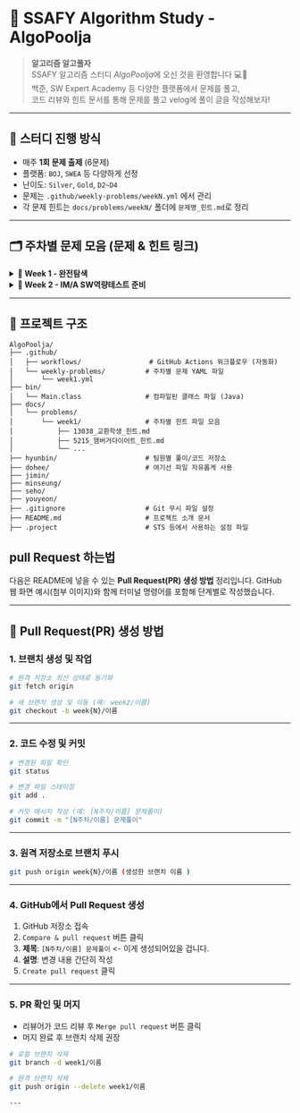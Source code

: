 # 🧠 SSAFY Algorithm Study - AlgoPoolja

> **알고리즘 알고풀자**  
> SSAFY 알고리즘 스터디 *AlgoPoolja*에 오신 것을 환영합니다 💻🌱  
> 백준, SW Expert Academy 등 다양한 플랫폼에서 문제를 풀고,  
> 코드 리뷰와 힌트 문서를 통해 문제를 풀고 velog에 풀이 글을 작성해보자!

---

## 📌 스터디 진행 방식

- 매주 **1회 문제 출제** (6문제)
- 플랫폼: `BOJ`, `SWEA` 등 다양하게 선정
- 난이도: `Silver`, `Gold`, `D2~D4`
- 문제는 `.github/weekly-problems/weekN.yml` 에서 관리
- 각 문제 힌트는 `docs/problems/weekN/` 폴더에 `문제명_힌트.md`로 정리

---

## 🗂 주차별 문제 모음 (문제 & 힌트 링크)

<details>
<summary><strong>📁 Week 1 - 완전탐색</strong></summary>

| 번호 | 문제 | 문제 | 힌트 |
|------|------|------|------|
| 1 | 13038. 교환학생 | [🔗 이슈](https://github.com/SSAFYstudyAlgoPoolja/AlgoPoolja/issues/2) | [📄 힌트](./docs/problems/week1/13038_교환학생_힌트.md) |
| 2 | 5215. 햄버거 다이어트 | [🔗 이슈](https://github.com/SSAFYstudyAlgoPoolja/AlgoPoolja/issues/3) | [📄 힌트](./docs/problems/week1/5215_햄버거다이어트_힌트.md) |
| 3 | 2503. 숫자야구 | [🔗 이슈](https://github.com/SSAFYstudyAlgoPoolja/AlgoPoolja/issues/4) | [📄 힌트](./docs/problems/week1/2503_숫자야구_힌트.md) |
| 4 | 14888. 연산자 끼워넣기 | [🔗 이슈](https://github.com/SSAFYstudyAlgoPoolja/AlgoPoolja/issues/5) | [📄 힌트](./docs/problems/week1/14888_연산자_끼워넣기_힌트.md) |
| 5 | 2659. 십자카드 문제 | [🔗 이슈](https://github.com/SSAFYstudyAlgoPoolja/AlgoPoolja/issues/6) | [📄 힌트](./docs/problems/week1/2659_십자카드_문제_힌트.md) |
| 6 | 14620. 꽃길 | [🔗 이슈](https://github.com/SSAFYstudyAlgoPoolja/AlgoPoolja/issues/7) | [📄 힌트](./docs/problems/week1/14620_꽃길_힌트.md) |

</details>

<details>
<summary><strong>📁 Week 2 - IM/A SW역량테스트 준비</strong></summary>

| 번호 | 문제          | 문제 페이지                                                                                                                                                                                                                                                        |
| -- | ----------- | ------------------------------------------------------------------------------------------------------------------------------------------------------------------------------------------------------------------------------------------------------------- |
| 1  | DFS와 BFS 문제 | [🔗 링크](https://www.acmicpc.net/problem/1260)                                                                                                                                                                                                                 |
| 2  | 오목판정        | [🔗 링크](https://swexpertacademy.com/main/talk/solvingClub/problemView.do?solveclubId=AZg2OLnqix_HBINp&contestProbId=AXaSUPYqPYMDFASQ&probBoxId=AZiC5zoKCNPHBINp&type=PROBLEM&problemBoxTitle=IM%EB%8C%80%EB%B9%84%EB%AC%B8%EC%A0%9C&problemBoxCnt=14)         |
| 3  | 토마토         | [🔗 링크](https://www.acmicpc.net/problem/7576)                                                                                                                                                                                                                 |
| 4  | 핀볼게임        | [🔗 링크](https://swexpertacademy.com/main/code/problem/problemDetail.do?contestProbId=AWXRF8s6ezEDFAUo&categoryId=AWXRF8s6ezEDFAUo&categoryType=CODE&problemTitle=5650&orderBy=FIRST_REG_DATETIME&selectCodeLang=ALL&select-1=&pageSize=10&pageIndex=1)        |
| 5  | 원재의 메모리복구하기 | [🔗 링크](https://swexpertacademy.com/main/talk/solvingClub/problemView.do?solveclubId=AZg2OLnqix_HBINp&contestProbId=AV19AcoKI9sCFAZN&probBoxId=AZiC5zoKCNPHBINp&type=PROBLEM&problemBoxTitle=IM%EB%8C%80%EB%B9%84%EB%AC%B8%EC%A0%9C&problemBoxCnt=14)         |
| 6  | 빙고          | [🔗 링크](https://www.acmicpc.net/problem/2578)                                                                                                                                                                                                                 |
| 7  | 최적 경로       | [🔗 링크](https://swexpertacademy.com/main/code/problem/problemDetail.do?problemLevel=5&contestProbId=AV15OZ4qAPICFAYD&categoryId=AV15OZ4qAPICFAYD&categoryType=CODE&problemTitle=&orderBy=INQUERY_COUNT&selectCodeLang=ALL&select-1=5&pageSize=10&pageIndex=1) |

</details>

</details>

---

## 📁 프로젝트 구조
```
AlgoPoolja/
├── .github/
│   ├── workflows/                 # GitHub Actions 워크플로우 (자동화)
│   └── weekly-problems/          # 주차별 문제 YAML 파일
│       └── week1.yml
├── bin/
│   └── Main.class                # 컴파일된 클래스 파일 (Java)
├── docs/
│   └── problems/
│       └── week1/                # 주차별 힌트 파일 모음
│           ├── 13038_교환학생_힌트.md
│           ├── 5215_햄버거다이어트_힌트.md
│           └── ...
├── hyunbin/                      # 팀원별 풀이/코드 저장소
├── dohee/                        # 여기선 파일 자유롭게 사용
├── jimin/
├── minseung/
├── seho/
├── youyeon/
├── .gitignore                    # Git 무시 파일 설정
├── README.md                     # 프로젝트 소개 문서
├── .project                      # STS 등에서 사용하는 설정 파일
```


## pull Request 하는법 
다음은 README에 넣을 수 있는 **Pull Request(PR) 생성 방법** 정리입니다.
GitHub 웹 화면 예시(첨부 이미지)와 함께 터미널 명령어를 포함해 단계별로 작성했습니다.

---

## 📌 Pull Request(PR) 생성 방법

### 1. 브랜치 생성 및 작업

```bash
# 원격 저장소 최신 상태로 동기화
git fetch origin

# 새 브랜치 생성 및 이동 (예: week2/이름)
git checkout -b week{N}/이름 
```

---

### 2. 코드 수정 및 커밋

```bash
# 변경된 파일 확인
git status

# 변경 파일 스테이징
git add .

# 커밋 메시지 작성 (예: [N주차/이름] 문제풀이)
git commit -m "[N주차/이름] 문제풀이"
```

---

### 3. 원격 저장소로 브랜치 푸시

```bash
git push origin week{N}/이름 (생성한 브랜치 이름 )
```

---

### 4. GitHub에서 Pull Request 생성

1. GitHub 저장소 접속
2. `Compare & pull request` 버튼 클릭
3. **제목**: `[N주차/이름] 문제풀이` <- 이게 생성되어있을 겁니다.
4. **설명**: 변경 내용 간단히 작성
5. `Create pull request` 클릭

---

### 5. PR 확인 및 머지

* 리뷰어가 코드 리뷰 후 `Merge pull request` 버튼 클릭
* 머지 완료 후 브랜치 삭제 권장

```bash
# 로컬 브랜치 삭제
git branch -d week1/이름

# 원격 브랜치 삭제
git push origin --delete week1/이름

---
